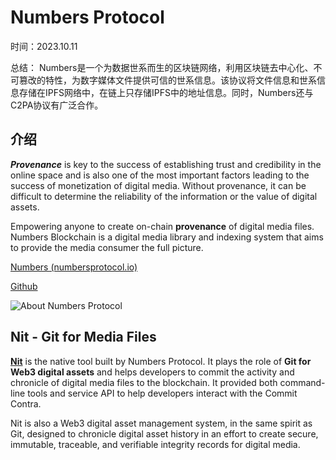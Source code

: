 # Numbers Protocol

时间：2023.10.11 

总结： Numbers是一个为数据世系而生的区块链网络，利用区块链去中心化、不可篡改的特性，为数字媒体文件提供可信的世系信息。该协议将文件信息和世系信息存储在IPFS网络中，在链上只存储IPFS中的地址信息。同时，Numbers还与C2PA协议有广泛合作。

## 介绍

***Provenance*** is key to the success of establishing trust and credibility in the online space and is also one of the most important factors leading to the success of monetization of digital media. Without provenance, it can be difficult to determine the reliability of the information or the value of digital assets.

Empowering anyone to create on-chain **provenance** of digital media files. Numbers Blockchain is a digital media library and indexing system that aims to provide the media consumer the full picture. 

[ Numbers (numbersprotocol.io)](https://www.numbersprotocol.io/)

[Github](https://github.com/numbersprotocol)

![About Numbers Protocol](https://camo.githubusercontent.com/d3f52ae0f53eb6840aa3a18f4ff5272937a04c9133e86822eeead21949d4d6a6/68747470733a2f2f696d672e796f75747562652e636f6d2f76692f507868715250546a33436f2f302e6a7067)

## Nit - Git for Media Files

[**Nit**](https://github.com/numbersprotocol/nit) is the native tool built by Numbers Protocol. It plays the role of **Git for Web3 digital assets** and helps developers to commit the activity and chronicle of digital media files to the blockchain. It provided both command-line tools and service API to help developers interact with the Commit Contra.

Nit is also a Web3 digital asset management system, in the same spirit as Git, designed to chronicle digital asset history in an effort to create secure, immutable, traceable, and verifiable integrity records for digital media. 